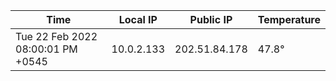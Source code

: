 | Time     | Local IP | Public IP | Temperature |
| ----------- | ----------- | ----------- | ----------- |
| Tue 22 Feb 2022 08:00:01 PM +0545      | 10.0.2.133     | 202.51.84.178  | 47.8° |
